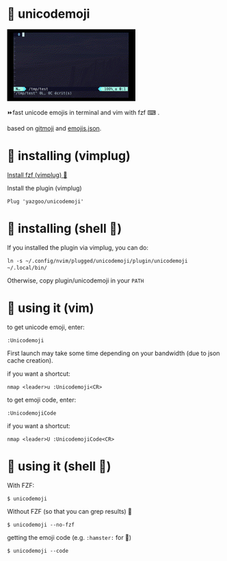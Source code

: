 # 🐹 unicodemoji 

![screen capture](https://raw.githubusercontent.com/yazgoo/unicodemoji-gif/master/unicodemoji.gif)

⏩fast unicode emojis in terminal and vim with fzf ⌨ .

based on [gitmoji](https://github.com/carloscuesta/gitmoji/) and [emojis.json](https://gist.github.com/oliveratgithub/0bf11a9aff0d6da7b46f1490f86a71eb).

# 🐯 installing (vimplug)

[Install fzf (vimplug) 💾](https://github.com/junegunn/fzf#as-vim-plugin)

Install the plugin (vimplug)

```
Plug 'yazgoo/unicodemoji'
```

# 🐖 installing (shell 🐚)

If you installed the plugin via vimplug, you can do:

```
ln -s ~/.config/nvim/plugged/unicodemoji/plugin/unicodemoji  ~/.local/bin/
```

Otherwise, copy plugin/unicodemoji in your `PATH`

# 🐪 using it (vim)

to get unicode emoji, enter:

```
:Unicodemoji
```

First launch may take some time depending on your bandwidth (due to json cache creation).

if you want a shortcut:

```
nmap <leader>u :Unicodemoji<CR>
```

to get emoji code, enter:

```
:UnicodemojiCode
```

if you want a shortcut:

```
nmap <leader>U :UnicodemojiCode<CR>
```

# 🐄 using it (shell 🐚)

With FZF:

```
$ unicodemoji
```

Without FZF (so that you can grep results) 👷 

```
$ unicodemoji --no-fzf
```

getting the emoji code (e.g. `:hamster:` for 🐹)

```
$ unicodemoji --code
```

